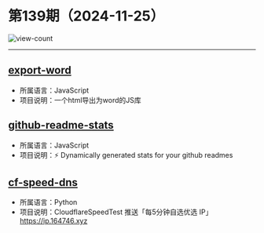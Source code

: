 # 第139期（2024-11-25）

![view-count](https://count.getloli.com/@xiaoxuan6-weekly-20241125)

---
## [export-word](https://github.com/huangbohang/export-word)
- 所属语言：JavaScript
- 项目说明：一个html导出为word的JS库

## [github-readme-stats](https://github.com/anuraghazra/github-readme-stats)
- 所属语言：JavaScript
- 项目说明：:zap: Dynamically generated stats for your github readmes

## [cf-speed-dns](https://github.com/ZhiXuanWang/cf-speed-dns)
- 所属语言：Python
- 项目说明：CloudflareSpeedTest 推送「每5分钟自选优选 IP」https://ip.164746.xyz
